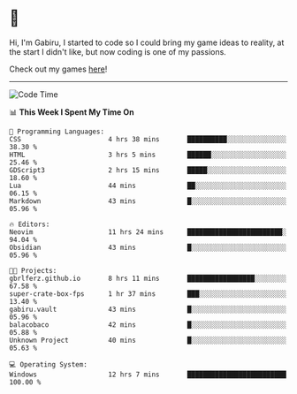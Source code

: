 # 🐀

Hi, I'm Gabiru, I started to code so I could bring my game ideas to reality, at the start I didn't like, but now coding is one of my passions.

Check out my games [here](https://gabiru.art/projetos/)!

---

<!--START_SECTION:waka-->
![Code Time](http://img.shields.io/badge/Code%20Time-414%20hrs%2029%20mins-blue)

📊 **This Week I Spent My Time On** 

```text
💬 Programming Languages: 
CSS                      4 hrs 38 mins       ██████████░░░░░░░░░░░░░░░   38.30 % 
HTML                     3 hrs 5 mins        ██████░░░░░░░░░░░░░░░░░░░   25.46 % 
GDScript3                2 hrs 15 mins       █████░░░░░░░░░░░░░░░░░░░░   18.60 % 
Lua                      44 mins             ██░░░░░░░░░░░░░░░░░░░░░░░   06.15 % 
Markdown                 43 mins             █░░░░░░░░░░░░░░░░░░░░░░░░   05.96 % 

🔥 Editors: 
Neovim                   11 hrs 24 mins      ████████████████████████░   94.04 % 
Obsidian                 43 mins             █░░░░░░░░░░░░░░░░░░░░░░░░   05.96 % 

🐱‍💻 Projects: 
gbrlferz.github.io       8 hrs 11 mins       █████████████████░░░░░░░░   67.58 % 
super-crate-box-fps      1 hr 37 mins        ███░░░░░░░░░░░░░░░░░░░░░░   13.40 % 
gabiru.vault             43 mins             █░░░░░░░░░░░░░░░░░░░░░░░░   05.96 % 
balacobaco               42 mins             █░░░░░░░░░░░░░░░░░░░░░░░░   05.88 % 
Unknown Project          40 mins             █░░░░░░░░░░░░░░░░░░░░░░░░   05.63 % 

💻 Operating System: 
Windows                  12 hrs 7 mins       █████████████████████████   100.00 % 
```


<!--END_SECTION:waka-->
